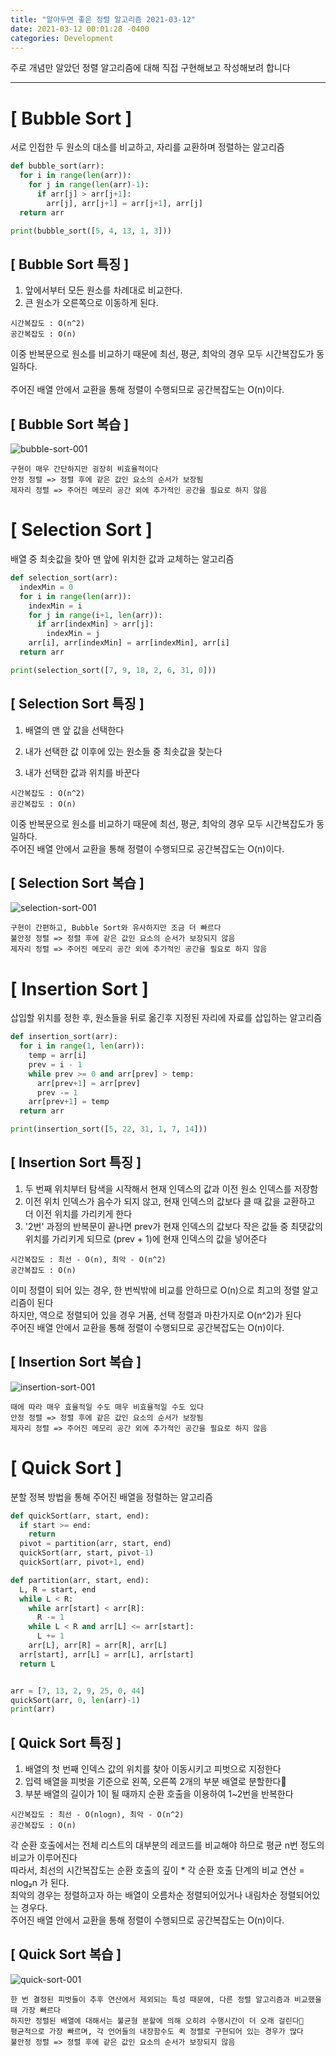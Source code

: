 ```yaml
---
title: "알아두면 좋은 정렬 알고리즘 2021-03-12"
date: 2021-03-12 00:01:28 -0400
categories: Development
---
```


주로 개념만 알았던 정렬 알고리즘에 대해 직접 구현해보고 작성해보려 합니다
<hr/>

# [ Bubble Sort ]
서로 인접한 두 원소의 대소를 비교하고, 자리를 교환하며 정렬하는 알고리즘

```python
def bubble_sort(arr):
  for i in range(len(arr)):
    for j in range(len(arr)-1):
      if arr[j] > arr[j+1]:
        arr[j], arr[j+1] = arr[j+1], arr[j]
  return arr

print(bubble_sort([5, 4, 13, 1, 3])) 
```

## [ Bubble Sort 특징 ]
1. 앞에서부터 모든 원소를 차례대로 비교한다.
2. 큰 원소가 오른쪽으로 이동하게 된다.

```
시간복잡도 : O(n^2)
공간복잡도 : O(n)
```

이중 반복문으로 원소를 비교하기 때문에 최선, 평균, 최악의 경우 모두 시간복잡도가 동일하다. <br><br>
주어진 배열 안에서 교환을 통해 정렬이 수행되므로 공간복잡도는 O(n)이다.

## [ Bubble Sort 복습 ]
![bubble-sort-001](https://user-images.githubusercontent.com/52072077/110873489-344dd500-8315-11eb-9b27-47551806d814.gif)

```
구현이 매우 간단하지만 굉장히 비효율적이다
안정 정렬 => 정렬 후에 같은 값인 요소의 순서가 보장됨
제자리 정렬 => 주어진 메모리 공간 외에 추가적인 공간을 필요로 하지 않음
```

# [ Selection Sort ]
배열 중 최솟값을 찾아 맨 앞에 위치한 값과 교체하는 알고리즘

```python
def selection_sort(arr):
  indexMin = 0
  for i in range(len(arr)):
    indexMin = i
    for j in range(i+1, len(arr)):
      if arr[indexMin] > arr[j]:
        indexMin = j
    arr[i], arr[indexMin] = arr[indexMin], arr[i]
  return arr

print(selection_sort([7, 9, 18, 2, 6, 31, 0]))
```

## [ Selection Sort 특징 ]
1. 배열의 맨 앞 값을 선택한다

2. 내가 선택한 값 이후에 있는 원소들 중 최솟값을 찾는다

3. 내가 선택한 값과 위치를 바꾼다

```
시간복잡도 : O(n^2)
공간복잡도 : O(n)
```

이중 반복문으로 원소를 비교하기 때문에 최선, 평균, 최악의 경우 모두 시간복잡도가 동일하다. <br>
주어진 배열 안에서 교환을 통해 정렬이 수행되므로 공간복잡도는 O(n)이다.

## [ Selection Sort 복습 ]
![selection-sort-001](https://user-images.githubusercontent.com/52072077/110880004-47ff3880-8321-11eb-9f62-40699fa2c3ba.gif)

```
구현이 간편하고, Bubble Sort와 유사하지만 조금 더 빠르다
불안정 정렬 => 정렬 후에 같은 값인 요소의 순서가 보장되지 않음
제자리 정렬 => 주어진 메모리 공간 외에 추가적인 공간을 필요로 하지 않음
```

# [ Insertion Sort ]
삽입할 위치를 정한 후, 원소들을 뒤로 옮긴후 지정된 자리에 자료를 삽입하는 알고리즘

```python
def insertion_sort(arr):
  for i in range(1, len(arr)):
    temp = arr[i]
    prev = i - 1
    while prev >= 0 and arr[prev] > temp:
      arr[prev+1] = arr[prev]
      prev -= 1
    arr[prev+1] = temp
  return arr

print(insertion_sort([5, 22, 31, 1, 7, 14]))
```

## [ Insertion Sort 특징 ]
1. 두 번째 위치부터 탐색을 시작해서 현재 인덱스의 값과 이전 원소 인덱스를 저장함
2. 이전 위치 인덱스가 음수가 되지 않고, 현재 인덱스의 값보다 클 때 값을 교환하고 더 이전 위치를 가리키게 한다
3. '2번' 과정의 반복문이 끝나면 prev가 현재 인덱스의 값보다 작은 값들 중 최댓값의 위치를 가리키게 되므로 (prev + 1)에 현재 인덱스의 값을 넣어준다

```
시간복잡도 : 최선 - O(n), 최악 - O(n^2)
공간복잡도 : O(n)
```

이미 정렬이 되어 있는 경우, 한 번씩밖에 비교를 안하므로 O(n)으로 최고의 정렬 알고리즘이 된다<br>
하지만, 역으로 정렬되어 있을 경우 거품, 선택 정렬과 마찬가지로 O(n^2)가 된다<br>
주어진 배열 안에서 교환을 통해 정렬이 수행되므로 공간복잡도는 O(n)이다.

## [ Insertion Sort 복습 ]
![insertion-sort-001](https://user-images.githubusercontent.com/52072077/110882091-c3161e00-8324-11eb-81e4-23a8a584e432.gif)

```
때에 따라 매우 효율적일 수도 매우 비효율적일 수도 있다
안정 정렬 => 정렬 후에 같은 값인 요소의 순서가 보장됨
제자리 정렬 => 주어진 메모리 공간 외에 추가적인 공간을 필요로 하지 않음
```

# [ Quick Sort ]
분할 정복 방법을 통해 주어진 배열을 정렬하는 알고리즘

```python
def quickSort(arr, start, end):
  if start >= end:
    return
  pivot = partition(arr, start, end)
  quickSort(arr, start, pivot-1)
  quickSort(arr, pivot+1, end)

def partition(arr, start, end):
  L, R = start, end
  while L < R:
    while arr[start] < arr[R]:
      R -= 1
    while L < R and arr[L] <= arr[start]:
      L += 1
    arr[L], arr[R] = arr[R], arr[L]
  arr[start], arr[L] = arr[L], arr[start]
  return L


arr = [7, 13, 2, 9, 25, 0, 44]
quickSort(arr, 0, len(arr)-1)
print(arr)
```

## [ Quick Sort 특징 ]
1. 배열의 첫 번째 인덱스 값의 위치를 찾아 이동시키고 피벗으로 지정한다
2. 입력 배열을 피벗을 기준으로 왼쪽, 오른쪽 2개의 부분 배열로 분할한다
3. 부분 배열의 길이가 1이 될 때까지 순환 호출을 이용하여 1~2번을 반복한다

```
시간복잡도 : 최선 - O(nlogn), 최악 - O(n^2)
공간복잡도 : O(n)
```

각 순환 호출에서는 전체 리스트의 대부분의 레코드를 비교해야 하므로 평균 n번 정도의 비교가 이루어진다<br>
따라서, 최선의 시간복잡도는 순환 호출의 깊이 * 각 순환 호출 단계의 비교 연산 = nlog₂n 가 된다.<br>
최악의 경우는 정렬하고자 하는 배열이 오름차순 정렬되어있거나 내림차순 정렬되어있는 경우다.<br>
주어진 배열 안에서 교환을 통해 정렬이 수행되므로 공간복잡도는 O(n)이다.

## [ Quick Sort 복습 ]
![quick-sort-001](https://user-images.githubusercontent.com/52072077/110882211-f193f900-8324-11eb-8013-65c56bc49fa1.gif)

```
한 번 결정된 피벗들이 추후 연산에서 제외되는 특성 때문에, 다른 정렬 알고리즘과 비교했을 때 가장 빠르다
하지만 정렬된 배열에 대해서는 불균형 분할에 의해 오히려 수행시간이 더 오래 걸린다
평균적으로 가장 빠르며, 각 언어들의 내장함수도 퀵 정렬로 구현되어 있는 경우가 많다
불안정 정렬 => 정렬 후에 같은 값인 요소의 순서가 보장되지 않음
```